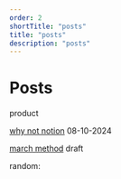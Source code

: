 ```yaml
---
order: 2
shortTitle: "posts"
title: "posts"
description: "posts"
---
```


# Posts

product

[why not notion](https://blog.march.cat/post/why-not-notion)   08-10-2024

[march method](https://blog.march.cat/post/march-method)    draft


random:
